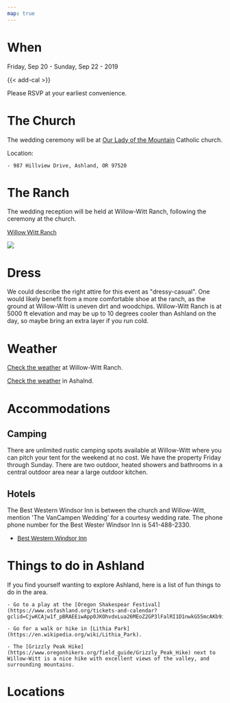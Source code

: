 ```yaml
---
map: true
---
```


# When

Friday, Sep 20 - Sunday, Sep 22 - 2019

{{< add-cal >}} 

Please RSVP at your earliest convenience. 

# The Church

The wedding ceremony will be at [Our Lady of the Mountain](https://ourladymt.org/) Catholic church.

Location:

    - 987 Hillview Drive, Ashland, OR 97520


# The Ranch 

The wedding reception will be held at Willow-Witt Ranch, following the ceremony at the church. 

<a href="https://willowwittranch.com/" target="_blank" style="font-family: 'Lato'">Willow Witt Ranch</a>

![](/img/WillowWitt.png#venue)

# Dress 

We could describe the right attire for this event as "dressy-casual". One would likely benefit from a more comfortable shoe at the ranch, as the ground at Willow-Witt is uneven dirt and woodchips. Willow-Witt Ranch is at 5000 ft elevation and may be up to 10 degrees cooler than Ashland on the day, so maybe bring an extra layer if you run cold.


# Weather 

[Check the weather](https://www.google.com/search?q=willow+witt+weather&oq=willow+witt+weather&aqs=chrome..69i57j33.2829j0j7&sourceid=chrome&ie=UTF-8) at Willow-Witt Ranch.

[Check the weather](https://www.google.com/search?safe=off&ei=rCX7XLqdCqqB0wKq74Zo&q=ashland+weather&oq=ashland+weather&gs_l=psy-ab.3..0i71l8.0.0..11532...0.0..0.0.0.......0......gws-wiz.giVUzuEls_o) in Ashalnd.

# Accommodations

## Camping

There are unlimited rustic camping spots available at Willow-Witt where you can pitch your tent for the weekend at no cost. We have the property Friday through Sunday. There are two outdoor, heated showers and bathrooms in a central outdoor area near a large outdoor kitchen.

## Hotels 

The Best Western Windsor Inn is between the church and Willow-Witt, mention 'The VanCampen Wedding' for a courtesy wedding rate. The phone phone number for the Best Wester Windsor Inn is 541-488-2330.

<ul>
<li>
<a href="https://www.bestwestern.com/en_US/book/hotels-in-ashland/best-western-windsor-inn/propertyCode.38149.html" target="_blank" style="font-family: 'Josefin Sans', sans-serif;">Best Western Windsor Inn</a>
</li>
</ul>

# Things to do in Ashland

If you find yourself wanting to explore Ashland, here is a list of fun things to do in the area.

    - Go to a play at the [Oregon Shakespear Festival](https://www.osfashland.org/tickets-and-calendar?gclid=CjwKCAjw1f_pBRAEEiwApp0JKOhvdxLua26MEoZ2GP3lFalRI1D1nwkG55mcAKb9iOLVE8hfJosEiBoC53UQAvD_BwE&gclsrc=aw.ds).

    - Go for a walk or hike in [Lithia Park](https://en.wikipedia.org/wiki/Lithia_Park).

    - The [Grizzly Peak Hike](https://www.oregonhikers.org/field_guide/Grizzly_Peak_Hike) next to Willow-Witt is a nice hike with excellent views of the valley, and surrounding mountains.


# Locations
